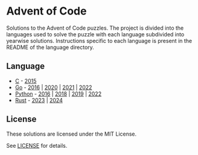 # Advent of Code

Solutions to the Advent of Code puzzles. The project is divided into the
languages used to solve the puzzle with each language subdivided into yearwise
solutions. Instructions specific to each language is present in the README of
the language directory.

## Language

- [C](./c) - [2015](./c/year2015)
- [Go](./go) - [2016](./go/year2016) | [2020](./go/year2020) | [2021](./go/year2021) | [2022](./go/year2022)
- [Python](./python) - [2016](./python/year2016) | [2018](./python/year2018) | [2019](./python/year2019) | [2022](./python/year2022)
- [Rust](./rust) - [2023](./rust/crates/year2023) | [2024](./rust/crates/year2024)

## License

These solutions are licensed under the MIT License.

See [LICENSE](./LICENSE) for details.
